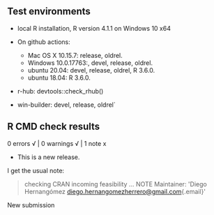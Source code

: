 ## Test environments

-   local R installation, R version 4.1.1 on Windows 10 x64

-   On github actions:

    -   Mac OS X 10.15.7: release, oldrel.
    -   Windows 10.0.17763:, devel, release, oldrel.
    -   ubuntu 20.04: devel, release, oldrel, R 3.6.0.
    -   ubuntu 18.04: R 3.6.0.

-   r-hub: devtools::check_rhub()

-   win-builder: devel, release, oldrel`

## R CMD check results

0 errors √ \| 0 warnings √ \| 1 note x

-   This is a new release.

I get the usual note:

> checking CRAN incoming feasibility ... NOTE Maintainer: 'Diego Hernangómez [diego.hernangomezherrero\@gmail.com](mailto:diego.hernangomezherrero@gmail.com){.email}'

New submission
